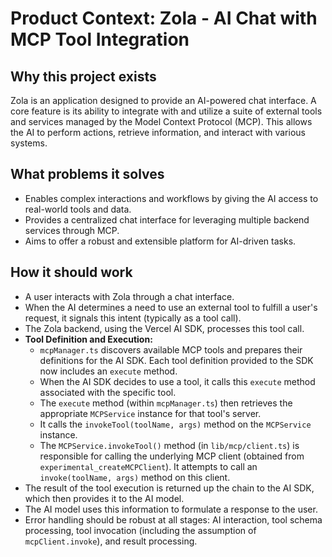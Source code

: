 # Product Context: Zola - AI Chat with MCP Tool Integration

## Why this project exists
Zola is an application designed to provide an AI-powered chat interface. A core feature is its ability to integrate with and utilize a suite of external tools and services managed by the Model Context Protocol (MCP). This allows the AI to perform actions, retrieve information, and interact with various systems.

## What problems it solves
- Enables complex interactions and workflows by giving the AI access to real-world tools and data.
- Provides a centralized chat interface for leveraging multiple backend services through MCP.
- Aims to offer a robust and extensible platform for AI-driven tasks.

## How it should work
- A user interacts with Zola through a chat interface.
- When the AI determines a need to use an external tool to fulfill a user's request, it signals this intent (typically as a tool call).
- The Zola backend, using the Vercel AI SDK, processes this tool call.
- **Tool Definition and Execution:**
    - `mcpManager.ts` discovers available MCP tools and prepares their definitions for the AI SDK. Each tool definition provided to the SDK now includes an `execute` method.
    - When the AI SDK decides to use a tool, it calls this `execute` method associated with the specific tool.
    - The `execute` method (within `mcpManager.ts`) then retrieves the appropriate `MCPService` instance for that tool's server.
    - It calls the `invokeTool(toolName, args)` method on the `MCPService` instance.
    - The `MCPService.invokeTool()` method (in `lib/mcp/client.ts`) is responsible for calling the underlying MCP client (obtained from `experimental_createMCPClient`). It attempts to call an `invoke(toolName, args)` method on this client.
- The result of the tool execution is returned up the chain to the AI SDK, which then provides it to the AI model.
- The AI model uses this information to formulate a response to the user.
- Error handling should be robust at all stages: AI interaction, tool schema processing, tool invocation (including the assumption of `mcpClient.invoke`), and result processing.